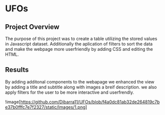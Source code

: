 # UFOs

## Project Overview

The purpose of this project was to create a table utilizing the stored values in Javascript dataset. Additionally the aplication of filters to sort the data and make the webpage more userfriendly by adding CSS and editing the HTML.

## Results

By adding additonal components to the webapage we enhanced the view by adding a title and subtitle along with images a breif description. we also apply filters for the user to be more interactive and userfrendly. 

!image[https://github.com/Dibarra11/UFOs/blob/f4a0dc81ab32de264819c7be37b0fffc7e7f2327/static/Images/1.png]
